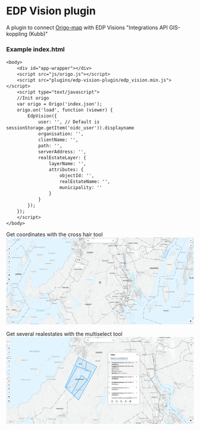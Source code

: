 # EDP Vision plugin
A plugin to connect [Origo-map](https://github.com/origo-map/origo) with EDP Visions "Integrations API GIS-koppling (Kubb)"

### Example index.html
```
<body>
	<div id="app-wrapper"></div>
	<script src="js/origo.js"></script>
	<script src="plugins/edp-vision-plugin/edp_vision.min.js"></script>
	<script type="text/javascript">
	//Init origo
	var origo = Origo('index.json');
	origo.on('load', function (viewer) {
		EdpVision({
			user: '', // Default is sessionStorage.getItem('oidc_user')).displayname
			organisation: '',
			clientName: '',
			path: '',
			serverAddress: '',
			realEstateLayer: {
				layerName: '',
				attributes: {
					objectId: '',
					realEstateName: '',
					municipality: ''
				}
			}
		});
	});
	</script>
</body>
```
Get coordinates with the cross hair tool 
![crosshair](resources/image.png)

Get several realestates with the multiselect tool
![select](resources/image-1.png)

